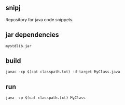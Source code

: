 ## snipj

Repository for java code snippets

## jar dependencies

    mystdlib.jar

## build

    javac -cp $(cat classpath.txt) -d target MyClass.java

## run

    java -cp $(cat classpath.txt) MyClass
